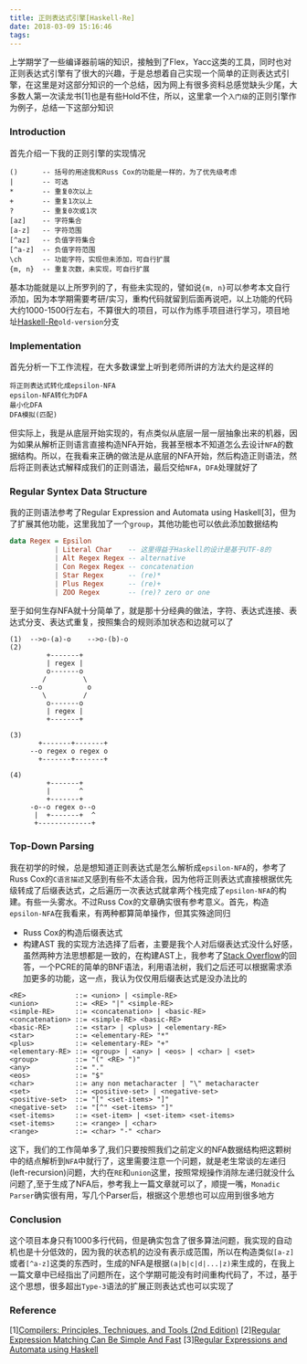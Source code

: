 ```yaml
---
title: 正则表达式引擎[Haskell-Re]
date: 2018-03-09 15:16:46
tags:
---
```

上学期学了一些编译器前端的知识，接触到了Flex，Yacc这类的工具，同时也对正则表达式引擎有了很大的兴趣，于是总想着自己实现一个简单的正则表达式引擎，在这里是对这部分知识的一个总结，因为网上有很多资料总感觉缺头少尾，大多数人第一次读龙书[1]也是有些Hold不住，所以，这里拿一个`入门级`的正则引擎作为例子，总结一下这部分知识
<!--more-->
### Introduction
首先介绍一下我的正则引擎的实现情况
```
()      -- 括号的用途我和Russ Cox的功能是一样的，为了优先级考虑
|       -- 可选
*       -- 重复0次以上
+       -- 重复1次以上
?       -- 重复0次或1次
[az]    -- 字符集合
[a-z]   -- 字符范围
[^az]   -- 负值字符集合
[^a-z]  -- 负值字符范围
\ch     -- 功能字符，实现但未添加，可自行扩展
{m, n}  -- 重复次数，未实现，可自行扩展
```
基本功能就是以上所罗列的了，有些未实现的，譬如说`{m, n}`可以参考本文自行添加，因为本学期需要考研/实习，重构代码就留到后面再说吧，以上功能的代码大约1000-1500行左右，不算很大的项目，可以作为练手项目进行学习，项目地址[Haskell-Re](https://github.com/higuoxing/Haskell-Re)`old-version`分支

### Implementation

首先分析一下工作流程，在大多数课堂上听到老师所讲的方法大约是这样的
```
将正则表达式转化成epsilon-NFA
epsilon-NFA转化为DFA
最小化DFA
DFA模拟(匹配)
```
但实际上，我是从底层开始实现的，有点类似从底层一层一层抽象出来的机器，因为如果从解析正则语言直接构造NFA开始，我甚至根本不知道怎么去设计`NFA`的数据结构。所以，在我看来正确的做法是从底层的NFA开始，然后构造正则语法，然后将正则表达式解释成我们的正则语法，最后交给`NFA`，`DFA`处理就好了

### Regular Syntex Data Structure
我的正则语法参考了Regular Expression and Automata using Haskell[3]，但为了扩展其他功能，这里我加了一个`group`，其他功能也可以依此添加数据结构
```haskell
data Regex = Epsilon
           | Literal Char    -- 这里得益于Haskell的设计是基于UTF-8的
           | Alt Regex Regex -- alternative
           | Con Regex Regex -- concatenation
           | Star Regex      -- (re)*
           | Plus Regex      -- (re)+
           | ZOO Regex       -- (re)? zero or one
```
至于如何生存NFA就十分简单了，就是那十分经典的做法，字符、表达式连接、表达式分支、表达式重复，按照集合的规则添加状态和边就可以了
```
(1)  -->o-(a)-o    -->o-(b)-o
(2) 
         +-------+
         | regex |
         o-------o
        /         \
     --o           o
        \         /
         o-------o
         | regex |
         +-------+

(3)
       +-------+-------+
     --o regex o regex o
       +-------+-------+

(4)
         +-------+
         |       ^
         +-------+
     -o--o regex o--o 
      |  +-------+  ^
      +-------------+

```

### Top-Down Parsing
我在初学的时候，总是想知道正则表达式是怎么解析成`epsilon-NFA`的，参考了Russ Cox的`C语言描述`又感到有些不太适合我，因为他将正则表达式直接根据优先级转成了后缀表达式，之后遍历一次表达式就拿两个栈完成了`epsilon-NFA`的构建。有些一头雾水。不过Russ Cox的文章确实很有参考意义。首先，构造`epsilon-NFA`在我看来，有两种都算简单操作，但其实殊途同归
* Russ Cox的构造后缀表达式
* 构建AST
我的实现方法选择了后者，主要是我个人对后缀表达式没什么好感，虽然两种方法思想都是一致的，在构建AST上，我参考了[Stack Overflow](https://stackoverflow.com/questions/1435411/what-is-the-bnf-for-a-regex-in-order-to-write-a-full-or-partial-parser)的回答，一个PCRE的简单的BNF语法，利用语法树，我们之后还可以根据需求添加更多的功能，这一点，我认为仅仅用后缀表达式是没办法比的
```
<RE>            ::= <union> | <simple-RE>
<union>         ::= <RE> "|" <simple-RE>
<simple-RE>     ::= <concatenation> | <basic-RE>
<concatenation> ::= <simple-RE> <basic-RE>
<basic-RE>      ::= <star> | <plus> | <elementary-RE>
<star>          ::= <elementary-RE> "*"
<plus>          ::= <elementary-RE> "+"
<elementary-RE> ::= <group> | <any> | <eos> | <char> | <set>
<group>         ::= "(" <RE> ")"
<any>           ::= "."
<eos>           ::= "$"
<char>          ::= any non metacharacter | "\" metacharacter
<set>           ::= <positive-set> | <negative-set>
<positive-set>  ::= "[" <set-items> "]"
<negative-set>  ::= "[^" <set-items> "]"
<set-items>     ::= <set-item> | <set-item> <set-items>
<set-items>     ::= <range> | <char>
<range>         ::= <char> "-" <char>
```
这下，我们的工作简单多了,我们只要按照我们之前定义的NFA数据结构把这颗树中的结点解析到`NFA`中就行了，这里需要注意一个问题，就是老生常谈的左递归(left-recursion)问题，大约在`RE`和`union`这里，按照常规操作消除左递归就没什么问题了,至于生成了NFA后，参考我上一篇文章就可以了，顺提一嘴，`Monadic Parser`确实很有用，写几个Parser后，根据这个思想也可以应用到很多地方

### Conclusion
这个项目本身只有1000多行代码，但是确实包含了很多算法问题，我实现的自动机也是十分低效的，因为我的状态机的边没有表示成范围，所以在构造类似`[a-z]`或者`[^a-z]`这类的东西时，生成的NFA是根据`(a|b|c|d|...|z)`来生成的，在我上一篇文章中已经指出了问题所在，这个学期可能没有时间重构代码了，不过，基于这个思想，很多超出`Type-3`语法的扩展正则表达式也可以实现了

### Reference
[1][Compilers: Principles, Techniques, and Tools (2nd Edition)](mpilers-Principles-Techniques-Tools-2nd/dp/0321486811)
[2][Regular Expression Matching Can Be Simple And Fast](https://swtch.com/~rsc/regexp/regexp1.html)
[3][Regular Expressions and Automata using Haskell](https://www.cs.kent.ac.uk/people/staff/sjt/craft2e/regExp.pdf)
